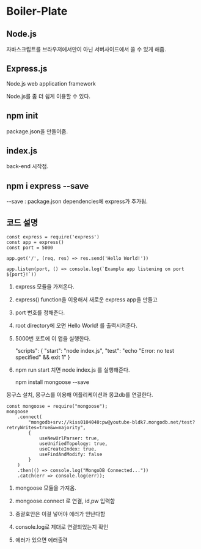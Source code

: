 # Boiler-Plate

## Node.js

자바스크립트를 브라우저에서만이 아닌 서버사이드에서 쓸 수 있게 해줌.

## Express.js

Node.js web application framework

Node.js를 좀 더 쉽게 이용할 수 있다.

## npm init

package.json을 만들어줌.

## index.js

back-end 시작점.

## npm i express --save

--save : package.json dependencies에 express가 추가됨.

## 코드 설명

    const express = require('express')
    const app = express()
    const port = 5000

    app.get('/', (req, res) => res.send('Hello World!'))

    app.listen(port, () => console.log(`Example app listening on port ${port}!`))

1. express 모듈을 가져온다.

2. express() function을 이용해서 새로운 express app을 만들고

3. port 번호를 정해준다.

4. root directory에 오면 Hello World! 를 출력시켜준다.

5. 5000번 포트에 이 앱을 실행한다.

   "scripts": {
   "start": "node index.js",
   "test": "echo \"Error: no test specified\" && exit 1"
   }

6. npm run start 치면 node index.js 를 실행해준다.

   npm install mongoose --save

몽구스 설치, 몽구스를 이용해 어플리케이션과 몽고db를 연결한다.

    const mongoose = require("mongoose");
    mongoose
        .connect(
            "mongodb+srv://kiss0104040:pw@youtube-bldk7.mongodb.net/test?retryWrites=true&w=majority",
            {
                useNewUrlParser: true,
                useUnifiedTopology: true,
                useCreateIndex: true,
                useFindAndModify: false
            }
        )
        .then(() => console.log("MongoDB Connected..."))
        .catch(err => console.log(err));

1. mongoose 모듈을 가져옴.

2. mongoose.connect 로 연결, id,pw 입력함

3. 중괄호안은 이걸 넣어야 에러가 안난다함

4. console.log로 제대로 연결되었는지 확인

5. 에러가 있으면 에러출력
